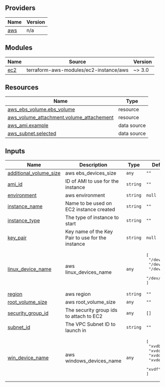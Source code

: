 <!-- BEGIN_TF_DOCS -->
## Providers

| Name | Version |
|------|---------|
| <a name="provider_aws"></a> [aws](#provider\_aws) | n/a |

## Modules

| Name | Source | Version |
|------|--------|---------|
| <a name="module_ec2"></a> [ec2](#module\_ec2) | terraform-aws-modules/ec2-instance/aws | ~> 3.0 |

## Resources

| Name | Type |
|------|------|
| [aws_ebs_volume.ebs_volume](https://registry.terraform.io/providers/hashicorp/aws/latest/docs/resources/ebs_volume) | resource |
| [aws_volume_attachment.volume_attachement](https://registry.terraform.io/providers/hashicorp/aws/latest/docs/resources/volume_attachment) | resource |
| [aws_ami.example](https://registry.terraform.io/providers/hashicorp/aws/latest/docs/data-sources/ami) | data source |
| [aws_subnet.selected](https://registry.terraform.io/providers/hashicorp/aws/latest/docs/data-sources/subnet) | data source |

## Inputs

| Name | Description | Type | Default | Required |
|------|-------------|------|---------|:--------:|
| <a name="input_additional_volume_size"></a> [additional\_volume\_size](#input\_additional\_volume\_size) | aws ebs\_devices\_size | `any` | `""` | no |
| <a name="input_ami_id"></a> [ami\_id](#input\_ami\_id) | ID of AMI to use for the instance | `string` | `""` | no |
| <a name="input_environment"></a> [environment](#input\_environment) | aws environment | `string` | `null` | no |
| <a name="input_instance_name"></a> [instance\_name](#input\_instance\_name) | Name to be used on EC2 instance created | `string` | `""` | no |
| <a name="input_instance_type"></a> [instance\_type](#input\_instance\_type) | The type of instance to start | `string` | `""` | no |
| <a name="input_key_pair"></a> [key\_pair](#input\_key\_pair) | Key name of the Key Pair to use for the instance | `string` | `null` | no |
| <a name="input_linux_device_name"></a> [linux\_device\_name](#input\_linux\_device\_name) | aws linux\_devices\_name | `any` | <pre>[<br>  "/dev/sdb",<br>  "/dev/sdc",<br>  "/dev/sdd",<br>  "/dev/sdf"<br>]</pre> | no |
| <a name="input_region"></a> [region](#input\_region) | aws region | `string` | `""` | no |
| <a name="input_root_volume_size"></a> [root\_volume\_size](#input\_root\_volume\_size) | aws root\_volume\_size | `any` | `""` | no |
| <a name="input_security_group_id"></a> [security\_group\_id](#input\_security\_group\_id) | The security group ids to attach to EC2 | `any` | `[]` | no |
| <a name="input_subnet_id"></a> [subnet\_id](#input\_subnet\_id) | The VPC Subnet ID to launch in | `string` | `""` | no |
| <a name="input_win_device_name"></a> [win\_device\_name](#input\_win\_device\_name) | aws windows\_devices\_name | `any` | <pre>[<br>  "xvdb",<br>  "xvdc",<br>  "xvdd",<br>  "xvde",<br>  "xvdf"<br>]</pre> | no |

<!-- END_TF_DOCS -->